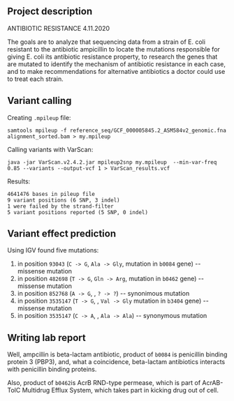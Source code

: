 ## Project description
ANTIBIOTIC RESISTANCE 4.11.2020

The goals are to analyze that sequencing data from a strain of E. coli resistant to the antibiotic ampicillin to locate the mutations responsible for giving E. coli its antibiotic resistance property, to research the genes that are mutated to identify the mechanism of antibiotic resistance in each case, and to make recommendations for alternative antibiotics a doctor could use to treat each strain.

## Variant calling
Creating `.mpileup` file:
```
samtools mpileup -f reference_seq/GCF_000005845.2_ASM584v2_genomic.fna alignment_sorted.bam > my.mpileup
```
Calling variants with VarScan:
```
java -jar VarScan.v2.4.2.jar mpileup2snp my.mpileup  --min-var-freq 0.85 --variants --output-vcf 1 > VarScan_results.vcf
```
Results:
```
4641476 bases in pileup file
9 variant positions (6 SNP, 3 indel)
1 were failed by the strand-filter
5 variant positions reported (5 SNP, 0 indel)
```

## Variant effect prediction
Using IGV found five mutations: 
1. in position `93043` (`C -> G`, `Ala -> Gly`, mutation in `b0084` gene) -- missense mutation
2. in position `482698` (`T -> G`, `Gln -> Arg`, mutation in `b0462` gene) -- missense mutation
3. in position `852768` (`A -> G`, , `? -> ?`) -- synonimous mutation
4. in position `3535147` (`T -> G`, , `Val -> Gly` mutation in `b3404` gene) -- missense mutation
5. in position `3535147` (`C -> A`, , `Ala -> Ala`) -- synonymous mutation

## Writing lab report
Well, ampcillin is beta-lactam antibiotic, product of `b0084` is penicillin binding protein 3 (PBP3), and, what a coincidence, beta-lactam antibiotics interacts with penicillin binding proteins.

Also, product of `b0462`is AcrB RND-type permease, which is part of AcrAB-TolC Multidrug Efflux System, which takes part in kicking drug out of cell.